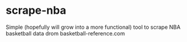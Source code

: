 # scrape-nba
Simple (hopefully will grow into a more functional) tool to scrape NBA basketball data drom basketball-reference.com
